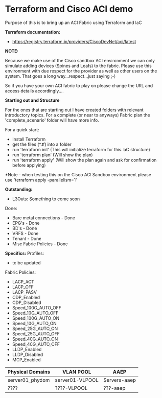 # Terraform and Cisco ACI demo
Purpose of this is to bring up an ACI Fabric using Terraform and IaC

**Terraform documentation:**
 - https://registry.terraform.io/providers/CiscoDevNet/aci/latest

**NOTE:**

Because we make use of the Cisco sandbox ACI environment we can only simulate adding devices (Spines and Leafs) to the fabric.
Please use this environment with due respect for the provider as well as other users on the system. That goes a long way...respect...just saying ;-)

So if you have your own ACI fabric to play on please change the URL and access details accordingly....

**Starting out and Structure**

For the ones that are starting out I have created folders with relevant introductory topics.
For a complete (or near to anyways) Fabric plan the 'complete_scenario' folder will have more info.

For a quick start:
- Install Terraform
- get the files (*.tf) into a folder
- run 'terraform init' (This will initialize terraform for this IaC structure)
- run 'terraform plan' (Will show the plan)
- run 'terraform apply' (Will show the plan again and ask for confirmation before applying)

*Note - when testing this on the Cisco ACI Sandbox environment please use 'terraform apply -parallelism=1'

**Outstanding:**
- L3Outs: Something to come soon

Done:
- Bare metal connections - Done
- EPG's - Done
- BD's - Done
- VRFS - Done
- Tenant - Done
- Misc Fabric Policies - Done

**Specifics:**
Profiles:
- to be updated

Fabric Policies:
- LACP_ACT
- LACP_OFF
- LACP_PASV
- CDP_Enabled
- CDP_Disabled
- Speed_100G_AUTO_OFF
- Speed_10G_AUTO_OFF
- Speed_100G_AUTO_ON
- Speed_10G_AUTO_ON
- Speed_25G_AUTO_ON
- Speed_25G_AUTO_OFF
- Speed_40G_AUTO_ON
- Speed_40G_AUTO_OFF
- LLDP_Enabled
- LLDP_Disabled
- MCP_Enabled

Physical Domains |	VLAN POOL | AAEP
------------|----------------|---------------
server01_phydom	| server01-VLPOOL | Servers-aaep
????	| ????-VLPOOL | ???-aaep
